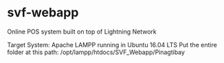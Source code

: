 # svf-webapp
Online POS system built on top of Lightning Network

Target System:
Apache LAMPP running in Ubuntu 16.04 LTS
Put the entire folder at this path:
/opt/lampp/htdocs/SVF_Webapp/Pinagtibay

